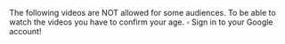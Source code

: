The following videos are NOT allowed for some audiences. To be able to watch the videos you have to confirm your age.
▫ Sign in to your Google account!